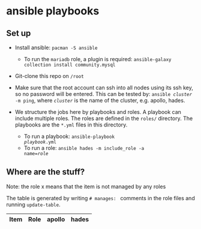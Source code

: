 # ansible playbooks

## Set up

*   Install ansible: `pacman -S ansible`

    *   To run the `mariadb` role, a plugin is required: `ansible-galaxy collection install community.mysql`

*   Git-clone this repo on `/root`

*   Make sure that the root account can ssh into all nodes using its ssh key, so no password will
    be entered. This can be tested by: <code>ansible <i>cluster</i> -m ping</code>, where <code><i>cluster</i></code> is
    the name of the cluster, e.g. apollo, hades.

*   We structure the jobs here by playbooks and roles. A playbook can include multiple roles. The roles are defined in the `roles/` directory. The playbooks are the `*.yml` files in this directory.
    * To run a playbook: <code>ansible-playbook <i>playbook</i>.yml</code>
    * To run a role: <code>ansible hades -m include_role -a name=<i>role</i></code>

## Where are the stuff?

Note: the role x means that the item is not managed by any roles

The table is generated by writing `# manages: ` comments in the role files and running `update-table`.

<!--begin autogenerated table-->
| Item | Role | apollo | hades |
|---|---|---|---|
<!--end autogenerated table-->

